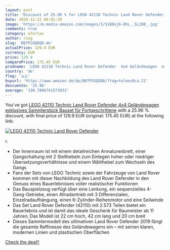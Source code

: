 ```yaml
---
layout: post
title: 'Discount of 25.96 % for LEGO 42110 Technic Land Rover Defender  '
date: 2020-12-22 09:01:29
image: 'https://m.media-amazon.com/images/I/518Bxj6-OhL._SL200_.jpg'
comments: true
category: ofertas
author: ring
slug: 'B07P2GQDQ6-de'
actualPrice: 129.9 EUR
currency: EUR
price: 129.9
comparePrice: 175.45 EUR
prodname: 'LEGO 42110 Technic Land Rover Defender  4x4 Geländewagen  exklusives Sammlerstück  Bauset für Fortgeschrittene'
country: 'de'
flag: '🇩🇪'
buyurl: 'https://www.amazon.de/dp/B07P2GQDQ6/?tag=tolees0ca-21'
descuento: '25.96'
average: '130.7806741573033'
---
```


You've got [LEGO 42110 Technic Land Rover Defender  4x4 Geländewagen  exklusives Sammlerstück  Bauset für Fortgeschrittene](https://www.amazon.de/dp/B07P2GQDQ6/?tag=tolees0ca-21) with a  25.96 % discount, with final price of 129.9 EUR (original: 175.45 EUR) at the following link:

[![LEGO 42110 Technic Land Rover Defender  ](https://m.media-amazon.com/images/I/518Bxj6-OhL._SL200_.jpg)](https://www.amazon.de/dp/B07P2GQDQ6/?tag=tolees0ca-21)

ℹ️:

- Der Innenraum ist mit einem detailreichen Armaturenbrett, einer Gangschaltung mit 2 Stellhebeln zum Einlegen hoher oder niedriger Übersetzungsverhältnisse und einem Wählhebel zum Wechseln des Gangs
- Fans der Sets von LEGO Technic sowie der Fahrzeuge von Land Rover kommen mit dieser Nachbildung des Land Rover Defender in den Genuss eines Bauerlebnisses voller realistischer Funktionen
- Das Bauspielzeug verfügt über eine Lenkung, ein sequenzielles 4-Gang-Getriebe, einen Allradantrieb mit 3 Differenzialen, Einzelradaufhängung, einen 6-Zylinder-Reihenmotor und eine Seilwinde
- Das Set Land Rover Defender (42110) mit 2.573 Teilen bietet ein Bauerlebnis und ist damit das ideale Geschenk für Baumeister ab 11 Jahren; Das Modell ist 22 cm hoch, 42 cm lang und 20 cm breit
- Dieses Sammlermodell des ultimativen Land Rover Defender 2019 fängt die gesamte Raffinesse des Geländewagens ein – mit seinen klaren, modernen Linien und plastischen Oberflächen

[Check the deal!!](https://www.amazon.de/dp/B07P2GQDQ6/?tag=tolees0ca-21)
